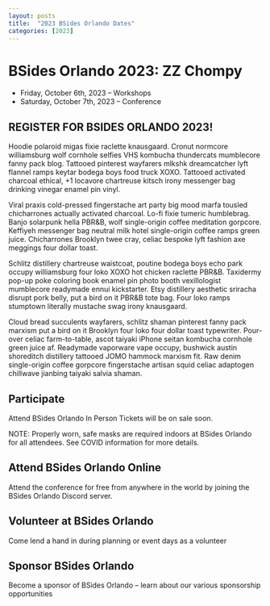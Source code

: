 ```yaml
---
layout: posts
title:  "2023 BSides Orlando Dates"
categories: [2023]
---
```

# BSides Orlando 2023: ZZ Chompy

* Friday, October 6th, 2023 – Workshops
* Saturday, October 7th, 2023 – Conference

[Schedule]: https://bsorl.org/schedule


## REGISTER FOR BSIDES ORLANDO 2023!

Hoodie polaroid migas fixie raclette knausgaard. Cronut normcore williamsburg wolf cornhole selfies VHS kombucha thundercats mumblecore fanny pack blog. Tattooed pinterest wayfarers mlkshk dreamcatcher lyft flannel ramps keytar bodega boys food truck XOXO. Tattooed activated charcoal ethical, +1 locavore chartreuse kitsch irony messenger bag drinking vinegar enamel pin vinyl.

Viral praxis cold-pressed fingerstache art party big mood marfa tousled chicharrones actually activated charcoal. Lo-fi fixie tumeric humblebrag. Banjo solarpunk hella PBR&B, wolf single-origin coffee meditation gorpcore. Keffiyeh messenger bag neutral milk hotel single-origin coffee ramps green juice. Chicharrones Brooklyn twee cray, celiac bespoke lyft fashion axe meggings four dollar toast.

Schlitz distillery chartreuse waistcoat, poutine bodega boys echo park occupy williamsburg four loko XOXO hot chicken raclette PBR&B. Taxidermy pop-up poke coloring book enamel pin photo booth vexillologist mumblecore readymade ennui kickstarter. Etsy distillery aesthetic sriracha disrupt pork belly, put a bird on it PBR&B tote bag. Four loko ramps stumptown literally mustache swag irony knausgaard.

Cloud bread succulents wayfarers, schlitz shaman pinterest fanny pack marxism put a bird on it Brooklyn four loko four dollar toast typewriter. Pour-over celiac farm-to-table, ascot taiyaki iPhone seitan kombucha cornhole green juice af. Readymade vaporware vape occupy, bushwick austin shoreditch distillery tattooed JOMO hammock marxism fit. Raw denim single-origin coffee gorpcore fingerstache artisan squid celiac adaptogen chillwave jianbing taiyaki salvia shaman.

## Participate
Attend BSides Orlando In Person
Tickets will be on sale soon.

NOTE: Properly worn, safe masks are required indoors at BSides Orlando for all attendees. See COVID information for more details.

[COVID-19 Policy]: https://bsorl.org/covid

## Attend BSides Orlando Online
Attend the conference for free from anywhere in the world by joining the BSides Orlando Discord server.

[Discord]: https://bsorl.org/discord

## Volunteer at BSides Orlando
Come lend a hand in during planning or event days as a volunteer

## Sponsor BSides Orlando
Become a sponsor of BSides Orlando – learn about our various sponsorship opportunities
